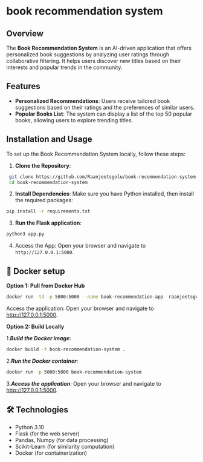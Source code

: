 # book recommendation system

## Overview

The **Book Recommendation System** is an AI-driven application that offers personalized book suggestions by analyzing user ratings through collaborative filtering. It helps users discover new titles based on their interests and popular trends in the community.

## Features

- **Personalized Recommendations**: Users receive tailored book suggestions based on their ratings and the preferences of similar users.
- **Popular Books List**: The system can display a list of the top 50 popular books, allowing users to explore trending titles.

## Installation and Usage 

To set up the Book Recommendation System locally, follow these steps:

1. **Clone the Repository**:
```bash
 git clone https://github.com/Raanjeetsgolu/book-recommendation-system.git
 cd book-recommendation-system
```

2. **Install Dependencies**:
Make sure you have Python installed, then install the required packages:

```bash
pip install -r requirements.txt
```
3. **Run the Flask application**:
```bash
python3 app.py
```

4. Access the App: Open your browser and navigate to `http://127.0.0.1:5000`.

## 🐳 Docker setup


**Option 1: Pull from Docker Hub**

```bash
docker run -td -p 5000:5000 --name book-recommendation-app  raanjeetsgolu/book-recommendation-app:3.0-1
```
Access the application: Open your browser and navigate to http://127.0.0.1:5000.

**Option 2: Build Locally**


1.***Build the Docker image***:

```bash
docker build -t book-recommendation-system .
  ```
2.***Run the Docker container***:
   ```bash
docker run -p 5000:5000 book-recommendation-system
   ```
3.***Access the application***:
 Open your browser and navigate to http://127.0.0.1:5000.

## 🛠 Technologies

+ Python 3.10
+ Flask (for the web server)
+ Pandas, Numpy (for data processing)
+ Scikit-Learn (for similarity computation)
+ Docker (for containerization)
